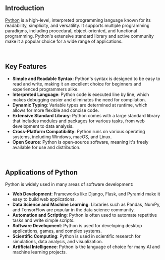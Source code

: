 ## Introduction

[Python](https://www.python.org/) is a high-level, interpreted programming language known for its readability, simplicity, and versatility. It supports multiple programming paradigms, including procedural, object-oriented, and functional programming. Python's extensive standard library and active community make it a popular choice for a wide range of applications.

<br/>

## Key Features

- **Simple and Readable Syntax**: Python's syntax is designed to be easy to read and write, making it an excellent choice for beginners and experienced programmers alike.
- **Interpreted Language**: Python code is executed line by line, which makes debugging easier and eliminates the need for compilation.
- **Dynamic Typing**: Variable types are determined at runtime, which allows for more flexible and concise code.
- **Extensive Standard Library**: Python comes with a large standard library that includes modules and packages for various tasks, from web development to data analysis.
- **Cross-Platform Compatibility**: Python runs on various operating systems, including Windows, macOS, and Linux.
- **Open Source**: Python is open-source software, meaning it's freely available for use and distribution.

<br/>

## Applications of Python

Python is widely used in many areas of software development:

- **Web Development**: Frameworks like Django, Flask, and Pyramid make it easy to build web applications.
- **Data Science and Machine Learning**: Libraries such as Pandas, NumPy, and TensorFlow are popular in the data science community.
- **Automation and Scripting**: Python is often used to automate repetitive tasks and write simple scripts.
- **Software Development**: Python is used for developing desktop applications, games, and complex systems.
- **Scientific Computing**: Python is used in scientific research for simulations, data analysis, and visualization.
- **Artificial Intelligence**: Python is the language of choice for many AI and machine learning projects.
